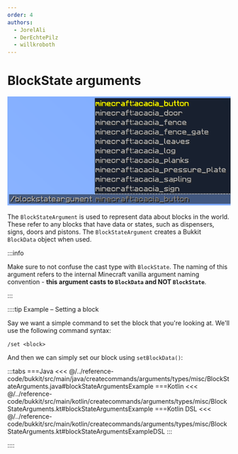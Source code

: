 ```yaml
---
order: 4
authors: 
  - JorelAli
  - DerEchtePilz
  - willkroboth
---
```


# BlockState arguments

![A block state argument with suggestions for Minecraft items](/images/arguments/blockstate.png)

The `BlockStateArgument` is used to represent data about blocks in the world. These refer to any blocks that have data or states, such as dispensers, signs, doors and pistons. The `BlockStateArgument` creates a Bukkit `BlockData` object when used.

:::info

Make sure to not confuse the cast type with `BlockState`. The naming of this argument refers to the internal Minecraft vanilla argument naming convention - **this argument casts to `BlockData` and NOT `BlockState`**.

:::

::::tip Example – Setting a block

Say we want a simple command to set the block that you're looking at. We'll use the following command syntax:

```mccmd
/set <block>
```

And then we can simply set our block using `setBlockData()`:

:::tabs
===Java
<<< @/../reference-code/bukkit/src/main/java/createcommands/arguments/types/misc/BlockStateArguments.java#blockStateArgumentsExample
===Kotlin
<<< @/../reference-code/bukkit/src/main/kotlin/createcommands/arguments/types/misc/BlockStateArguments.kt#blockStateArgumentsExample
===Kotlin DSL
<<< @/../reference-code/bukkit/src/main/kotlin/createcommands/arguments/types/misc/BlockStateArguments.kt#blockStateArgumentsExampleDSL
:::

::::